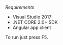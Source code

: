 *Requirements*
 - Visual Studio 2017
 - .NET CORE 2.0+ SDK
 - Angular app client


To run just press F5.

